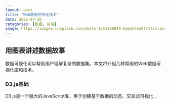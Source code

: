 ```yaml
---
layout: post
title: "Web数据可视化技术"
date: 2025-07-20
categories: [数据, 前端]
image: https://images.unsplash.com/photo-1551288049-bebda4e38f71?ixlib=rb-1.2.1&auto=format&fit=crop&w=1350&q=80
---
```


## 用图表讲述数据故事

数据可视化可以帮助用户理解复杂的数据集。本文将介绍几种常用的Web数据可视化库和技术。

### D3.js基础

D3.js是一个强大的JavaScript库，用于创建基于数据的动态、交互式可视化... 